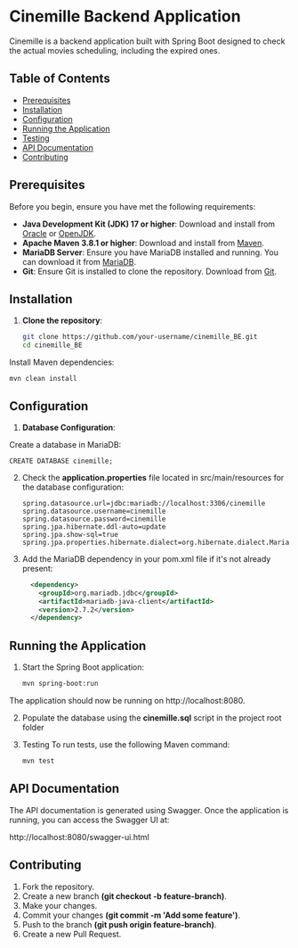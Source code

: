 # Cinemille Backend Application

Cinemille is a backend application built with Spring Boot designed to check the actual movies scheduling, including the expired ones.

## Table of Contents

- [Prerequisites](#prerequisites)
- [Installation](#installation)
- [Configuration](#configuration)
- [Running the Application](#running-the-application)
- [Testing](#testing)
- [API Documentation](#api-documentation)
- [Contributing](#contributing)
  
## Prerequisites

Before you begin, ensure you have met the following requirements:

- **Java Development Kit (JDK) 17 or higher**: Download and install from [Oracle](https://www.oracle.com/java/technologies/javase-jdk17-downloads.html) or [OpenJDK](https://jdk.java.net/17/).
- **Apache Maven 3.8.1 or higher**: Download and install from [Maven](https://maven.apache.org/download.cgi).
- **MariaDB Server**: Ensure you have MariaDB installed and running. You can download it from [MariaDB](https://mariadb.org/download/).
- **Git**: Ensure Git is installed to clone the repository. Download from [Git](https://git-scm.com/downloads).

## Installation

1. **Clone the repository**:

     ```bash
     git clone https://github.com/your-username/cinemille_BE.git
     cd cinemille_BE
Install Maven dependencies:

    mvn clean install
## Configuration
1. **Database Configuration**:

Create a database in MariaDB:
    
    CREATE DATABASE cinemille;
2. Check the **application.properties** file located in src/main/resources for the database configuration:

    ```properties
   spring.datasource.url=jdbc:mariadb://localhost:3306/cinemille
   spring.datasource.username=cinemille
   spring.datasource.password=cinemille
   spring.jpa.hibernate.ddl-auto=update
   spring.jpa.show-sql=true
   spring.jpa.properties.hibernate.dialect=org.hibernate.dialect.MariaDBDialect
3. Add the MariaDB dependency in your pom.xml file if it's not already present:

    ```xml
      <dependency>
        <groupId>org.mariadb.jdbc</groupId>
        <artifactId>mariadb-java-client</artifactId>
        <version>2.7.2</version>
      </dependency>
## Running the Application

1. Start the Spring Boot application:

    ```xml
    mvn spring-boot:run
The application should now be running on http://localhost:8080.

2. Populate the database using the **cinemille.sql** script in the project root folder


3. Testing
To run tests, use the following Maven command:

    ```xml
    mvn test
## API Documentation

The API documentation is generated using Swagger. Once the application is running, you can access the Swagger UI at:

http://localhost:8080/swagger-ui.html

## Contributing
1. Fork the repository.
2. Create a new branch **(git checkout -b feature-branch)**.
3. Make your changes.
4. Commit your changes **(git commit -m 'Add some feature')**.
5. Push to the branch **(git push origin feature-branch)**.
6. Create a new Pull Request.
